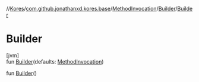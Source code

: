 //[Kores](../../../../index.md)/[com.github.jonathanxd.kores.base](../../index.md)/[MethodInvocation](../index.md)/[Builder](index.md)/[Builder](-builder.md)

# Builder

[jvm]\
fun [Builder](-builder.md)(defaults: [MethodInvocation](../index.md))

fun [Builder](-builder.md)()
